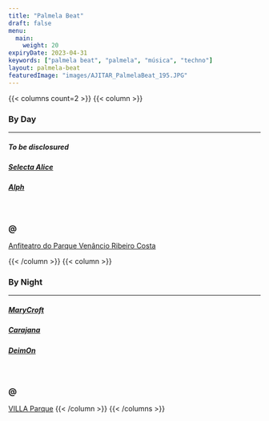 ```yaml
---
title: "Palmela Beat"
draft: false
menu:
  main:
    weight: 20
expiryDate: 2023-04-31
keywords: ["palmela beat", "palmela", "música", "techno"]
layout: palmela-beat
featuredImage: "images/AJITAR_PalmelaBeat_195.JPG"
---
```


{{< columns count=2 >}} {{< column >}}

### By Day
---
##### To be disclosured
##### [Selecta Alice](https://soundcloud.com/selecta-alice)
##### [Alph](https://www.mixcloud.com/ruipedroalferespedro/)
<br>

### @

[Anfiteatro do Parque Venâncio Ribeiro Costa](https://maps.app.goo.gl/dwMcLqkhZEHuAcg16)

{{< /column >}} {{< column >}}
### By Night
---
##### [MaryCroft](https://soundcloud.com/marycroft-macedo)
##### [Carajana](https://soundcloud.com/cajaranamusic)
##### [DeimOn](https://soundcloud.com/dj-deimon)
<br>

### @ 

[VILLA Parque](https://maps.app.goo.gl/nK2AqJphFurYeuYH6)
{{< /column >}} {{< /columns >}}



